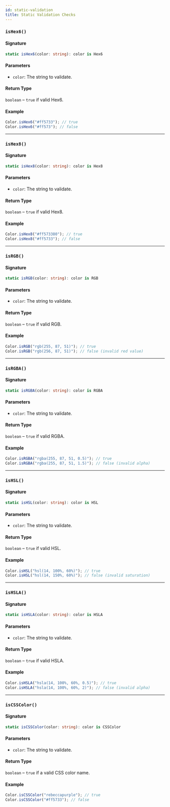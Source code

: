 ```yaml
---
id: static-validation
title: Static Validation Checks
---
```


<!-- markdownlint-disable-file MD024 -->

### `isHex6()`

#### Signature

```typescript
static isHex6(color: string): color is Hex6
```  

#### Parameters

- `color`: The string to validate.  

#### Return Type

`boolean` – `true` if valid Hex6.  

#### Example

```javascript
Color.isHex6("#ff5733"); // true
Color.isHex6("#ff573"); // false
```  

---

### `isHex8()`

#### Signature

```typescript
static isHex8(color: string): color is Hex8
```  

#### Parameters

- `color`: The string to validate.  

#### Return Type

`boolean` – `true` if valid Hex8.  

#### Example

```javascript
Color.isHex8("#ff573380"); // true
Color.isHex8("#ff5733"); // false
```  

---

### `isRGB()`

#### Signature

```typescript
static isRGB(color: string): color is RGB
```  

#### Parameters

- `color`: The string to validate.  

#### Return Type

`boolean` – `true` if valid RGB.  

#### Example

```javascript
Color.isRGB("rgb(255, 87, 51)"); // true
Color.isRGB("rgb(256, 87, 51)"); // false (invalid red value)
```  

---

### `isRGBA()`

#### Signature

```typescript
static isRGBA(color: string): color is RGBA
```  

#### Parameters

- `color`: The string to validate.  

#### Return Type

`boolean` – `true` if valid RGBA.  

#### Example

```javascript
Color.isRGBA("rgba(255, 87, 51, 0.5)"); // true
Color.isRGBA("rgba(255, 87, 51, 1.5)"); // false (invalid alpha)
```  

---

### `isHSL()`

#### Signature

```typescript
static isHSL(color: string): color is HSL
```  

#### Parameters

- `color`: The string to validate.  

#### Return Type

`boolean` – `true` if valid HSL.  

#### Example

```javascript
Color.isHSL("hsl(14, 100%, 60%)"); // true
Color.isHSL("hsl(14, 150%, 60%)"); // false (invalid saturation)
```  

---

### `isHSLA()`

#### Signature

```typescript
static isHSLA(color: string): color is HSLA
```  

#### Parameters

- `color`: The string to validate.  

#### Return Type

`boolean` – `true` if valid HSLA.  

#### Example

```javascript
Color.isHSLA("hsla(14, 100%, 60%, 0.5)"); // true
Color.isHSLA("hsla(14, 100%, 60%, 2)"); // false (invalid alpha)
```  

---

### `isCSSColor()`

#### Signature

```typescript
static isCSSColor(color: string): color is CSSColor
```  

#### Parameters

- `color`: The string to validate.  

#### Return Type

`boolean` – `true` if a valid CSS color name.  

#### Example

```javascript
Color.isCSSColor("rebeccapurple"); // true
Color.isCSSColor("#ff5733"); // false
```  

